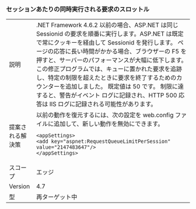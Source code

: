 ### <a name="throttle-concurrent-requests-per-session"></a>セッションあたりの同時実行される要求のスロットル

|   |   |
|---|---|
|説明|.NET Framework 4.6.2 以前の場合、ASP.NET は同じ Sessionid の要求を順番に実行します。ASP.NET は既定で常にクッキーを経由して Sessionid を発行します。 ページの応答に長い時間がかかる場合、ブラウザーの F5 を押すと、サーバーのパフォーマンスが大幅に低下します。 この修正プログラムでは、キューに置かれた要求を追跡し、特定の制限を超えたときに要求を終了するためのカウンターを追加しました。 既定値は 50 です。 制限に達すると、警告がイベント ログに記録され、HTTP 500 応答は IIS ログに記録される可能性があります。|
|提案される解決策|以前の動作を復元するには、次の設定を web.config ファイルに追加して、新しい動作を無効にできます。<pre><code class="lang-xml">&lt;appSettings&gt;&#13;&#10;&lt;add key=&quot;aspnet:RequestQueueLimitPerSession&quot; value=&quot;2147483647&quot;/&gt;&#13;&#10;&lt;/appSettings&gt;&#13;&#10;</code></pre>|
|スコープ|エッジ|
|Version|4.7|
|型|再ターゲット中|

